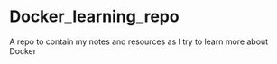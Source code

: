 # Docker_learning_repo
A repo to contain my notes and resources as I try to learn more about Docker
